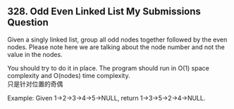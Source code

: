 ## 328. Odd Even Linked List My Submissions Question

Given a singly linked list, group all odd nodes together followed by the even nodes. Please note here we are talking about the node number and not the value in the nodes.

You should try to do it in place. The program should run in O(1) space complexity and O(nodes) time complexity. <br>只是针对位置的奇偶

Example:
Given 1->2->3->4->5->NULL,
return 1->3->5->2->4->NULL.